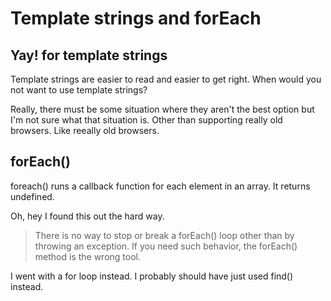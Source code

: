 # Template strings and forEach

## Yay! for template strings

Template strings are easier to read and easier to get right. When would you not want to use template strings?

 Really, there must be some situation where they aren't the best option but I'm not sure what that situation is. Other than supporting really old browsers. Like reeally old browsers.

## forEach()

foreach() runs a callback function for each element in an array. It returns undefined.

Oh, hey I found this out the hard way.
>There is no way to stop or break a forEach() loop other than by throwing an exception. If you need such behavior, the forEach() method is the wrong tool.

I went with a for loop instead. I probably should have just used find() instead.

